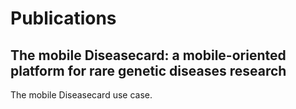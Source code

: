 # Publications

## The mobile Diseasecard: a mobile-oriented platform for rare genetic diseases research

The mobile Diseasecard use case.
